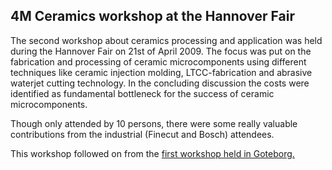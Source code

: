 ## 4M Ceramics workshop at the Hannover Fair

The second workshop about ceramics processing and application was held during the Hannover Fair on 21st of April 2009. The focus was put on the fabrication and processing of ceramic microcomponents using different techniques like ceramic injection molding, LTCC-fabrication and abrasive waterjet cutting technology. In the concluding discussion the costs were identified as fundamental bottleneck for the success of ceramic microcomponents. 
 
Though only attended by 10 persons, there were some really valuable contributions from the industrial (Finecut and Bosch) attendees.

This workshop followed on from the [first workshop held in Goteborg.](/node/106)